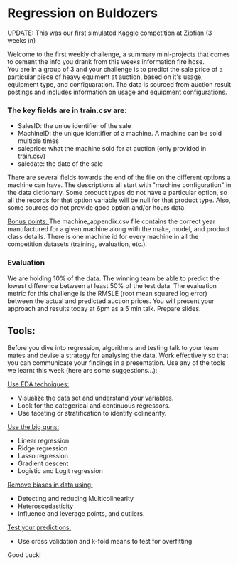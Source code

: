 # Regression on Buldozers 

UPDATE: This was our first simulated Kaggle competition at Zipfian (3 weeks in)

Welcome to the first weekly challenge, a summary mini-projects that comes to cement the info you drank from this weeks information fire hose.  
You are in a group of 3 and your challenge is to predict the sale price of a particular piece of heavy equiment at auction, based on it's usage, equipment type, and configuaration.  The data is sourced from auction result postings and includes information on usage and equipment configurations. 

### The key fields are in train.csv are:

* SalesID: the uniue identifier of the sale
* MachineID: the unique identifier of a machine.  A machine can be sold multiple times
* saleprice: what the machine sold for at auction (only provided in train.csv)
* saledate: the date of the sale

There are several fields towards the end of the file on the different options a machine can have.  The descriptions all start with "machine configuration" in the data dictionary.  Some product types do not have a particular option, so all the records for that option variable will be null for that product type.  Also, some sources do not provide good option and/or hours data.

<u> Bonus points: </u>
The machine_appendix.csv file contains the correct year manufactured for a given machine along with the make, model, and product class details. There is one machine id for every machine in all the competition datasets (training, evaluation, etc.).

### Evaluation

We are holding 10% of the data. The winning team be able to predict the lowest difference between at least 50% of the test data. The evaluation metric for this challenge is the RMSLE (root mean squared log error) between the actual and predicted auction prices. You will present your approach and results today at 6pm as a 5 min talk. Prepare slides.

## Tools: 

Before you dive into regression, algorithms and testing talk to your team mates and devise a strategy for analysing the data. Work effectively so that you can communicate your findings in a presentation. Use any of the tools we learnt this week (here are some suggestions...):

<u> Use EDA techniques: </u>

* Visualize the data set and understand your variables. 
* Look for the categorical and continuous regressors. 
* Use faceting or stratification to identify colinearity.

<u> Use the big guns:</u> 

* Linear regression
* Ridge regression
* Lasso regression 
* Gradient descent
* Logistic and Logit regression 

<u>Remove biases in data using:</u>

* Detecting and reducing Multicolinearity 
* Heteroscedasticity
* Influence and leverage points, and outliers.

<u> Test your predictions: </u>

* Use cross validation and k-fold means to test for overfitting


Good Luck!
 
